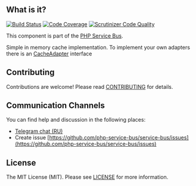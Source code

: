 ## What is it?
[![Build Status](https://travis-ci.org/php-service-bus/cache.svg?branch=v4.4)](https://travis-ci.org/php-service-bus/cache)
[![Code Coverage](https://scrutinizer-ci.com/g/php-service-bus/cache/badges/coverage.png?b=v4.4)](https://scrutinizer-ci.com/g/php-service-bus/cache/?branch=v4.4)
[![Scrutinizer Code Quality](https://scrutinizer-ci.com/g/php-service-bus/cache/badges/quality-score.png?b=v4.4)](https://scrutinizer-ci.com/g/php-service-bus/cache/?branch=v4.4)

This component is part of the [PHP Service Bus](https://github.com/php-service-bus/service-bus).

Simple in memory cache implementation. 
To implement your own adapters there is an [CacheAdapter](https://github.com/php-service-bus/cache/blob/v4.4/src/CacheAdapter.php) interface

## Contributing
Contributions are welcome! Please read [CONTRIBUTING](CONTRIBUTING.md) for details.

## Communication Channels
You can find help and discussion in the following places:
* [Telegram chat (RU)](https://t.me/php_service_bus)
* Create issue [https://github.com/php-service-bus/service-bus/issues](https://github.com/php-service-bus/service-bus/issues)

## License

The MIT License (MIT). Please see [LICENSE](LICENSE.md) for more information.
